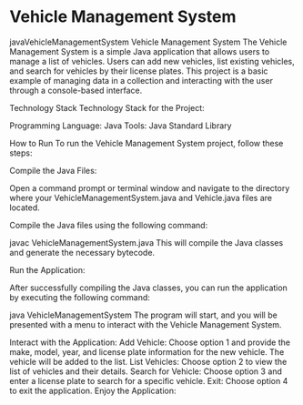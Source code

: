 # Vehicle Management System
javaVehicleManagementSystem
Vehicle Management System The Vehicle Management System is a simple Java application that allows users to manage a list of vehicles. Users can add new vehicles, list existing vehicles, and search for vehicles by their license plates. This project is a basic example of managing data in a collection and interacting with the user through a console-based interface.

Technology Stack
Technology Stack for the Project:

Programming Language: Java Tools: Java Standard Library

How to Run
To run the Vehicle Management System project, follow these steps:

Compile the Java Files:

Open a command prompt or terminal window and navigate to the directory where your VehicleManagementSystem.java and Vehicle.java files are located.

Compile the Java files using the following command:

javac VehicleManagementSystem.java This will compile the Java classes and generate the necessary bytecode.

Run the Application:

After successfully compiling the Java classes, you can run the application by executing the following command:

java VehicleManagementSystem The program will start, and you will be presented with a menu to interact with the Vehicle Management System.

Interact with the Application:
Add Vehicle: Choose option 1 and provide the make, model, year, and license plate information for the new vehicle. The vehicle will be added to the list. List Vehicles: Choose option 2 to view the list of vehicles and their details. Search for Vehicle: Choose option 3 and enter a license plate to search for a specific vehicle. Exit: Choose option 4 to exit the application. Enjoy the Application:
